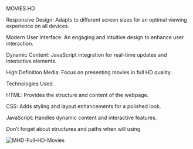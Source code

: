 MOVIES.HD

Responsive Design: Adapts to different screen sizes for an optimal viewing experience on all devices.

Modern User Interface: An engaging and intuitive design to enhance user interaction.

Dynamic Content: JavaScript integration for real-time updates and interactive elements.

High Definition Media: Focus on presenting movies in full HD quality.


Technologies Used

HTML: Provides the structure and content of the webpage.

CSS: Adds styling and layout enhancements for a polished look.

JavaScript: Handles dynamic content and interactive features.



Don’t forget about structures and paths when will using


![MHD-Full-HD-Movies](https://github.com/user-attachments/assets/4e0a6aab-53da-49b6-a083-0aff4df251eb)
